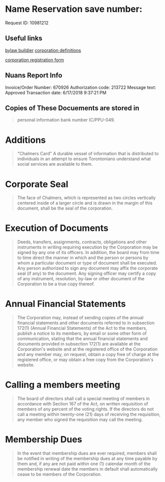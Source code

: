# Name Reservation save number:
Request ID:
10981212

## Useful links
[bylaw buildier](https://www.ic.gc.ca/eic/site/cd-dgc.nsf/frm-eng/NGRR-8AFNVX)
[corporation definitions](https://www.ic.gc.ca/app/scr/cc/CorporationsCanada/popMsg.html?act=14#nnsrsvtn)

[corporation registration form](https://www.ic.gc.ca/app/scr/cc/CorporationsCanada/bs/nmprvl.html)

## Nuans Report Info

Invoice/Order Number:
670926
Authorization code:
213722
Message text:
Approved
Transaction date:
6/17/2018 9:37:21 PM

## Copies of These Docuements are stored in
> personal information bank number IC/PPU-049.

# Additions
> "Chalmers Card"  A durable vessel of information that is distributed to individuals in an attempt to ensure Torontonians understand what social services are available to them.

# Corporate Seal
> The face of Chalmers, which is represented as two circles vertically centered inside of a larger circle and is drawn in the margin of this document, shall be the seal of the corporation.

# Execution of Documents
> Deeds, transfers, assignments, contracts, obligations and other instruments in writing requiring execution by the Corporation may be signed by any one of its officers. In addition, the board may from time to time direct the manner in which and the person or persons by whom a particular document or type of document shall be executed. Any person authorized to sign any document may affix the corporate seal (if any) to the document. Any signing officer may certify a copy of any instrument, resolution, by-law or other document of the Corporation to be a true copy thereof.

# Annual Financial Statements

> The Corporation may, instead of sending copies of the annual financial statements and other documents referred to in subsection 172(1) (Annual Financial Statements) of the Act to the members, publish a notice to its members, by email or some other form of communication, stating that the annual financial statements and documents provided in subsection 172(1) are available at the Corporation's website and at the registered office of the Corporation and any member may, on request, obtain a copy free of charge at the registered office, or may obtain a free copy from the Corporation's website.

# Calling a members meeting
> The board of directors shall call a special meeting of members in accordance with Section 167 of the Act, on written requisition of members of any percent of the voting rights. If the directors do not call a meeting within twenty-one (21) days of receiving the requisition, any member who signed the requisition may call the meeting.

# Membership Dues
> In the event that membership dues are ever required, members shall be notified in writing of the membership dues at any time payable by them and, if any are not paid within one (1) calendar month of the membership renewal date the members in default shall automatically cease to be members of the Corporation.
